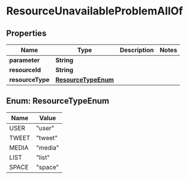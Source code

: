 

# ResourceUnavailableProblemAllOf


## Properties

| Name | Type | Description | Notes |
|------------ | ------------- | ------------- | -------------|
|**parameter** | **String** |  |  |
|**resourceId** | **String** |  |  |
|**resourceType** | [**ResourceTypeEnum**](#ResourceTypeEnum) |  |  |



## Enum: ResourceTypeEnum

| Name | Value |
|---- | -----|
| USER | &quot;user&quot; |
| TWEET | &quot;tweet&quot; |
| MEDIA | &quot;media&quot; |
| LIST | &quot;list&quot; |
| SPACE | &quot;space&quot; |




